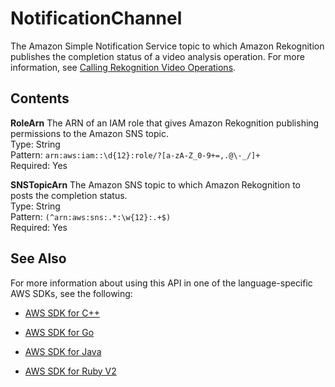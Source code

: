 # NotificationChannel<a name="API_NotificationChannel"></a>

The Amazon Simple Notification Service topic to which Amazon Rekognition publishes the completion status of a video analysis operation\. For more information, see [Calling Rekognition Video Operations](api-video.md)\.

## Contents<a name="API_NotificationChannel_Contents"></a>

 **RoleArn**   <a name="rekognition-Type-NotificationChannel-RoleArn"></a>
The ARN of an IAM role that gives Amazon Rekognition publishing permissions to the Amazon SNS topic\.   
Type: String  
Pattern: `arn:aws:iam::\d{12}:role/?[a-zA-Z_0-9+=,.@\-_/]+`   
Required: Yes

 **SNSTopicArn**   <a name="rekognition-Type-NotificationChannel-SNSTopicArn"></a>
The Amazon SNS topic to which Amazon Rekognition to posts the completion status\.  
Type: String  
Pattern: `(^arn:aws:sns:.*:\w{12}:.+$)`   
Required: Yes

## See Also<a name="API_NotificationChannel_SeeAlso"></a>

For more information about using this API in one of the language\-specific AWS SDKs, see the following:

+  [AWS SDK for C\+\+](http://docs.aws.amazon.com/goto/SdkForCpp/rekognition-2016-06-27/NotificationChannel) 

+  [AWS SDK for Go](http://docs.aws.amazon.com/goto/SdkForGoV1/rekognition-2016-06-27/NotificationChannel) 

+  [AWS SDK for Java](http://docs.aws.amazon.com/goto/SdkForJava/rekognition-2016-06-27/NotificationChannel) 

+  [AWS SDK for Ruby V2](http://docs.aws.amazon.com/goto/SdkForRubyV2/rekognition-2016-06-27/NotificationChannel) 